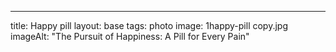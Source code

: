 ---
title: Happy pill 
layout: base
tags: photo
image: 1happy-pill copy.jpg
imageAlt: "The Pursuit of Happiness: A Pill for Every Pain" 
